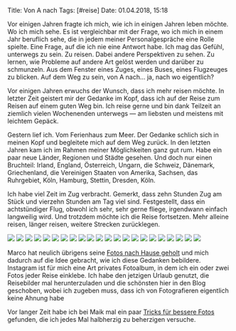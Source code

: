 Title: Von A nach
Tags: [#reise]
Date: 01.04.2018, 15:18

Vor einigen Jahren fragte ich mich, wie ich in einigen Jahren leben möchte. Wo ich mich sehe. Es ist vergleichbar mit der Frage, wo ich mich in einem Jahr beruflich sehe, die in jedem meiner Personalgespräche eine Rolle spielte. Eine Frage, auf die ich nie eine Antwort habe. Ich mag das Gefühl, unterwegs zu sein. Zu reisen. Dabei andere Perspektiven zu sehen. Zu lernen, wie Probleme auf andere Art gelöst werden und darüber zu schmunzeln. Aus dem Fenster eines Zuges, eines Buses, eines Flugzeuges zu blicken. Auf dem Weg zu sein, von A nach... ja, nach wo eigentlich? 

Vor einigen Jahren erwuchs der Wunsch, dass ich mehr reisen möchte. In letzter Zeit geistert mir der Gedanke im Kopf, dass ich auf der Reise zum Reisen auf einem guten Weg bin. Ich reise gerne und bin dank Teilzeit an ziemlich vielen Wochenenden unterwegs — am liebsten und meistens mit leichtem Gepäck.

Gestern lief ich. Vom Ferienhaus zum Meer. Der Gedanke schlich sich in meinen Kopf und begleitete mich auf dem Weg zurück. In den letzten Jahren kam ich im Rahmen meiner Möglichkeiten ganz gut rum. Habe ein paar neue Länder, Regionen und Städte gesehen. Und doch nur einen Bruchteil: Irland, England, Österreich, Ungarn, die Schweiz, Dänemark, Griechenland, die Vereinigen Staaten von Amerika, Sachsen, das Ruhrgebiet, Köln, Hamburg, Stettin, Dresden, Köln.

Ich habe viel Zeit im Zug verbracht. Gemerkt, dass zehn Stunden Zug am Stück und vierzehn Stunden am Tag viel sind. Festgestellt, dass ein achtstündiger Flug, obwohl ich sehr, sehr gerne fliege, irgendwann einfach langweilig wird. Und trotzdem möchte ich die Reise fortsetzen. Mehr alleine reisen, länger reisen, weitere Strecken zurücklegen.

![](/img/IMG_133_instagram.jpg)
![](/img/IMG_134_instagram.jpg)
![](/img/IMG_135_instagram.jpg)
![](/img/IMG_136_instagram.jpg)
![](/img/IMG_137_instagram.jpg)
![](/img/IMG_138_instagram.jpg)
![](/img/IMG_139_instagram.jpg)
![](/img/IMG_154_instagram.jpg)
![](/img/IMG_140_instagram.jpg)
![](/img/IMG_141_instagram.jpg)
![](/img/IMG_142_instagram.jpg)
![](/img/IMG_143_instagram.jpg)
![](/img/IMG_145_instagram.jpg)
![](/img/IMG_153_instagram.jpg)
![](/img/IMG_144_instagram.jpg)
![](/img/IMG_146_instagram.jpg)
![](/img/IMG_147_instagram.jpg)
![](/img/IMG_148_instagram.jpg)
![](/img/IMG_149_instagram.jpg)
![](/img/IMG_150_instagram.jpg)
![](/img/IMG_151_instagram.jpg)
![](/img/IMG_152_instagram.jpg)

Marco hat neulich übrigens seine [Fotos nach Hause geholt](https://www.unmus.de/instagram-on-unmus/) und mich dadurch auf die Idee gebracht, wie ich diese Gedanken bebildere. Instagram ist für mich eine Art privates Fotoalbum, in dem ich ein oder zwei Fotos jeder Reise einklebe. Ich habe den jetzigen Urlaub genutzt, die Reisebilder mal herunterzuladen und die schönsten hier in den Blog geschoben, wobei ich zugeben muss, dass ich von Fotografieren eigentlich keine Ahnung habe

Vor langer Zeit habe ich bei Maik mal ein paar [Tricks für bessere Fotos](https://www.langweiledich.net/so-machst-du-bessere-fotos/) gefunden, die ich jedes Mal halbherzig zu beherzigen versuche.